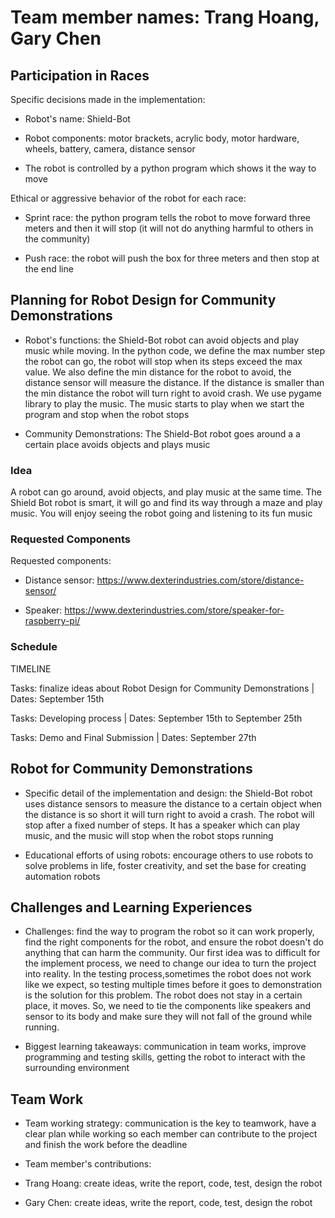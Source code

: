 # Team member names: Trang Hoang, Gary Chen
 
## Participation in Races
 
Specific decisions made in the implementation:
 
- Robot's name: Shield-Bot
 
- Robot components: motor brackets, acrylic body, motor hardware, wheels, battery, camera, distance sensor
 
- The robot is controlled by a python program which shows it the way to move
 
Ethical or aggressive behavior of the robot for each race:
 
- Sprint race: the python program tells the robot to move forward three meters and then it will stop (it will not do anything harmful to others in the community)
 
- Push race: the robot will push the box for three meters and then stop at the end line
 
## Planning for Robot Design for Community Demonstrations
 
- Robot's functions: the Shield-Bot robot can avoid objects and play music while moving. In the python code, we define the max number step the robot can go, the robot will stop when its steps exceed the max value. We also define the min distance for the robot to avoid, the distance sensor will measure the distance. If the distance is smaller than the min distance the robot will turn right to avoid crash. We use pygame library to play the music. The music starts to play when we start the program and stop when the robot stops
 
- Community Demonstrations: The Shield-Bot robot goes around a a certain place avoids objects and plays music
 
### Idea
 
A robot can go around, avoid objects, and play music at the same time. The Shield Bot robot is smart, it will go and find its way through a maze and play music. You will enjoy seeing the robot going and listening to its fun music
 
### Requested Components
 
Requested components:
 
- Distance sensor: https://www.dexterindustries.com/store/distance-sensor/
 
- Speaker: https://www.dexterindustries.com/store/speaker-for-raspberry-pi/
### Schedule
 
TIMELINE
 
Tasks: finalize ideas about Robot Design for Community Demonstrations | Dates: September 15th

Tasks: Developing process | Dates: September 15th to September 25th
 
Tasks: Demo and Final Submission | Dates: September 27th
 
## Robot for Community Demonstrations
 
- Specific detail of the implementation and design: the Shield-Bot robot uses distance sensors to measure the distance to a certain object when the distance is so short it will turn right to avoid a crash. The robot
will stop after a fixed number of steps. It has a speaker which can play music, and the music will stop when the robot stops running
 
- Educational efforts of using robots: encourage others to use robots to solve problems in life, foster creativity, and set the base for creating automation robots
 
## Challenges and Learning Experiences
 
- Challenges: find the way to program the robot so it can work properly, find the right components for the robot, and ensure the robot doesn't do anything that can harm the community. Our first idea was to difficult for the implement process, we need to change our idea to turn the project into reality. In the testing process,sometimes the robot does not work like we expect, so testing multiple times before it goes to demonstration is the solution for this problem. The robot does not stay in a certain place, it moves. So, we need to tie the components like speakers and sensor to its body and make sure they will not fall of the ground while running. 
 
- Biggest learning takeaways: communication in team works, improve programming and testing skills, getting the robot to interact with the surrounding environment
 
## Team Work
 
- Team working strategy: communication is the key to teamwork, have a clear plan while working so each member can contribute to the project and finish the work before the deadline
 
- Team member's contributions:
 
+ Trang Hoang: create ideas, write the report, code, test, design the robot
 
+ Gary Chen: create ideas, write the report, code, test, design the robot